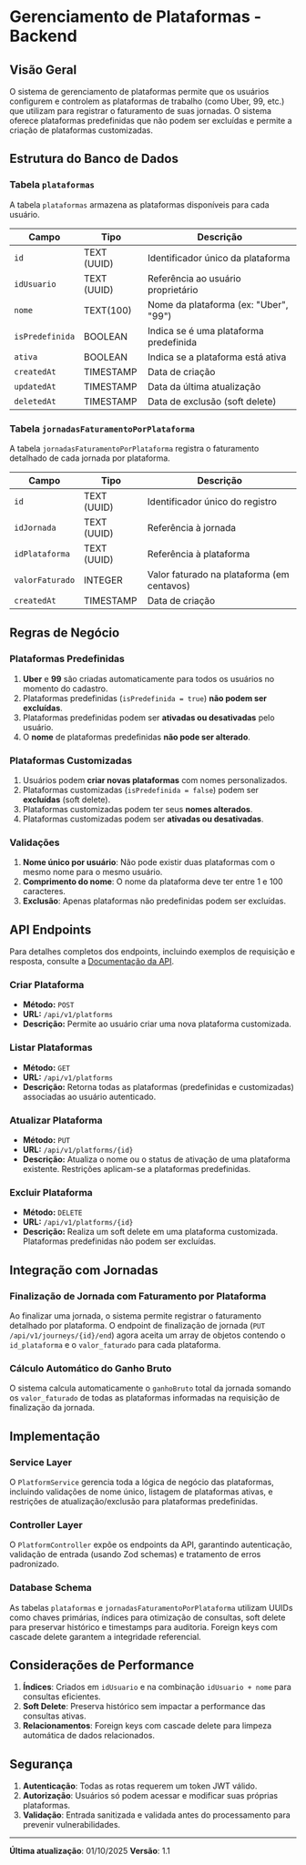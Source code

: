 # Gerenciamento de Plataformas - Backend

## Visão Geral

O sistema de gerenciamento de plataformas permite que os usuários configurem e controlem as plataformas de trabalho (como Uber, 99, etc.) que utilizam para registrar o faturamento de suas jornadas. O sistema oferece plataformas predefinidas que não podem ser excluídas e permite a criação de plataformas customizadas.

## Estrutura do Banco de Dados

### Tabela `plataformas`

A tabela `plataformas` armazena as plataformas disponíveis para cada usuário.

| Campo | Tipo | Descrição |
|-------|------|-----------|
| `id` | TEXT (UUID) | Identificador único da plataforma |
| `idUsuario` | TEXT (UUID) | Referência ao usuário proprietário |
| `nome` | TEXT(100) | Nome da plataforma (ex: "Uber", "99") |
| `isPredefinida` | BOOLEAN | Indica se é uma plataforma predefinida |
| `ativa` | BOOLEAN | Indica se a plataforma está ativa |
| `createdAt` | TIMESTAMP | Data de criação |
| `updatedAt` | TIMESTAMP | Data da última atualização |
| `deletedAt` | TIMESTAMP | Data de exclusão (soft delete) |

### Tabela `jornadasFaturamentoPorPlataforma`

A tabela `jornadasFaturamentoPorPlataforma` registra o faturamento detalhado de cada jornada por plataforma.

| Campo | Tipo | Descrição |
|-------|------|-----------|
| `id` | TEXT (UUID) | Identificador único do registro |
| `idJornada` | TEXT (UUID) | Referência à jornada |
| `idPlataforma` | TEXT (UUID) | Referência à plataforma |
| `valorFaturado` | INTEGER | Valor faturado na plataforma (em centavos) |
| `createdAt` | TIMESTAMP | Data de criação |

## Regras de Negócio

### Plataformas Predefinidas

1.  **Uber** e **99** são criadas automaticamente para todos os usuários no momento do cadastro.
2.  Plataformas predefinidas (`isPredefinida = true`) **não podem ser excluídas**.
3.  Plataformas predefinidas podem ser **ativadas ou desativadas** pelo usuário.
4.  O **nome** de plataformas predefinidas **não pode ser alterado**.

### Plataformas Customizadas

1.  Usuários podem **criar novas plataformas** com nomes personalizados.
2.  Plataformas customizadas (`isPredefinida = false`) podem ser **excluídas** (soft delete).
3.  Plataformas customizadas podem ter seus **nomes alterados**.
4.  Plataformas customizadas podem ser **ativadas ou desativadas**.

### Validações

1.  **Nome único por usuário**: Não pode existir duas plataformas com o mesmo nome para o mesmo usuário.
2.  **Comprimento do nome**: O nome da plataforma deve ter entre 1 e 100 caracteres.
3.  **Exclusão**: Apenas plataformas não predefinidas podem ser excluídas.

## API Endpoints

Para detalhes completos dos endpoints, incluindo exemplos de requisição e resposta, consulte a [Documentação da API](/docs/backend/02_api_documentation.md).

### Criar Plataforma

*   **Método:** `POST`
*   **URL:** `/api/v1/platforms`
*   **Descrição:** Permite ao usuário criar uma nova plataforma customizada.

### Listar Plataformas

*   **Método:** `GET`
*   **URL:** `/api/v1/platforms`
*   **Descrição:** Retorna todas as plataformas (predefinidas e customizadas) associadas ao usuário autenticado.

### Atualizar Plataforma

*   **Método:** `PUT`
*   **URL:** `/api/v1/platforms/{id}`
*   **Descrição:** Atualiza o nome ou o status de ativação de uma plataforma existente. Restrições aplicam-se a plataformas predefinidas.

### Excluir Plataforma

*   **Método:** `DELETE`
*   **URL:** `/api/v1/platforms/{id}`
*   **Descrição:** Realiza um soft delete em uma plataforma customizada. Plataformas predefinidas não podem ser excluídas.

## Integração com Jornadas

### Finalização de Jornada com Faturamento por Plataforma

Ao finalizar uma jornada, o sistema permite registrar o faturamento detalhado por plataforma. O endpoint de finalização de jornada (`PUT /api/v1/journeys/{id}/end`) agora aceita um array de objetos contendo o `id_plataforma` e o `valor_faturado` para cada plataforma.

### Cálculo Automático do Ganho Bruto

O sistema calcula automaticamente o `ganhoBruto` total da jornada somando os `valor_faturado` de todas as plataformas informadas na requisição de finalização da jornada.

## Implementação

### Service Layer

O `PlatformService` gerencia toda a lógica de negócio das plataformas, incluindo validações de nome único, listagem de plataformas ativas, e restrições de atualização/exclusão para plataformas predefinidas.

### Controller Layer

O `PlatformController` expõe os endpoints da API, garantindo autenticação, validação de entrada (usando Zod schemas) e tratamento de erros padronizado.

### Database Schema

As tabelas `plataformas` e `jornadasFaturamentoPorPlataforma` utilizam UUIDs como chaves primárias, índices para otimização de consultas, soft delete para preservar histórico e timestamps para auditoria. Foreign keys com cascade delete garantem a integridade referencial.

## Considerações de Performance

1.  **Índices**: Criados em `idUsuario` e na combinação `idUsuario + nome` para consultas eficientes.
2.  **Soft Delete**: Preserva histórico sem impactar a performance das consultas ativas.
3.  **Relacionamentos**: Foreign keys com cascade delete para limpeza automática de dados relacionados.

## Segurança

1.  **Autenticação**: Todas as rotas requerem um token JWT válido.
2.  **Autorização**: Usuários só podem acessar e modificar suas próprias plataformas.
3.  **Validação**: Entrada sanitizada e validada antes do processamento para prevenir vulnerabilidades.

---

**Última atualização**: 01/10/2025
**Versão**: 1.1

